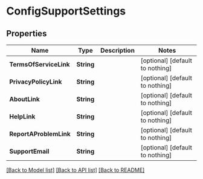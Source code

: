 # ConfigSupportSettings


## Properties
Name | Type | Description | Notes
------------ | ------------- | ------------- | -------------
**TermsOfServiceLink** | **String** |  | [optional] [default to nothing]
**PrivacyPolicyLink** | **String** |  | [optional] [default to nothing]
**AboutLink** | **String** |  | [optional] [default to nothing]
**HelpLink** | **String** |  | [optional] [default to nothing]
**ReportAProblemLink** | **String** |  | [optional] [default to nothing]
**SupportEmail** | **String** |  | [optional] [default to nothing]


[[Back to Model list]](../README.md#models) [[Back to API list]](../README.md#api-endpoints) [[Back to README]](../README.md)



